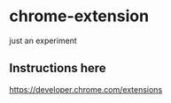 # chrome-extension
just an experiment


## Instructions here 
https://developer.chrome.com/extensions
